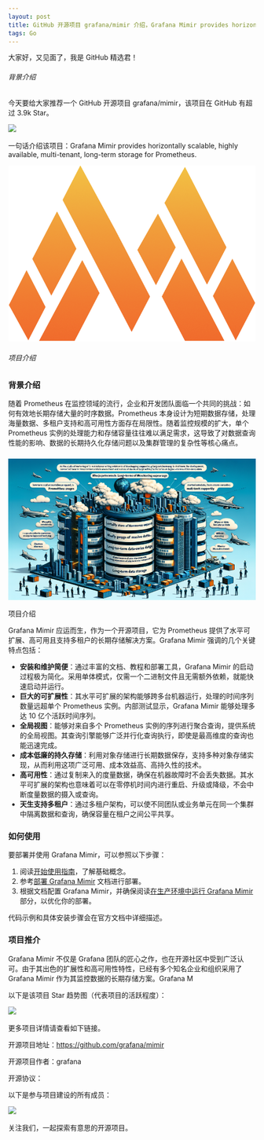 ```yaml
---
layout: post
title: GitHub 开源项目 grafana/mimir 介绍，Grafana Mimir provides horizontally scalable, highly available, multi-tenant, long-term storage for Prometheus.
tags: Go
---
```


大家好，又见面了，我是 GitHub 精选君！

###### 背景介绍

今天要给大家推荐一个 GitHub 开源项目 grafana/mimir，该项目在 GitHub 有超过 3.9k Star。

![](https://stats.deeptrain.net/repo/grafana/mimir/?theme=light)

一句话介绍该项目：Grafana Mimir provides horizontally scalable, highly available, multi-tenant, long-term storage for Prometheus.




![](https://raw.githubusercontent.com/grafana/mimir/master/images/logo.png)


###### 项目介绍

### 背景介绍

随着 Prometheus 在监控领域的流行，企业和开发团队面临一个共同的挑战：如何有效地长期存储大量的时序数据。Prometheus 本身设计为短期数据存储，处理海量数据、多租户支持和高可用性方面存在局限性。随着监控规模的扩大，单个 Prometheus 实例的处理能力和存储容量往往难以满足需求，这导致了对数据查询性能的影响、数据的长期持久化存储问题以及集群管理的复杂性等核心痛点。

### 

![](https://raw.githubusercontent.com/ZhuPeng/pic/master/mac/compress_tmp-d989c7aabd790cf280c8a2045ffff598.png)

项目介绍

Grafana Mimir 应运而生，作为一个开源项目，它为 Prometheus 提供了水平可扩展、高可用且支持多租户的长期存储解决方案。Grafana Mimir 强调的几个关键特点包括：

- **安装和维护简便**：通过丰富的文档、教程和部署工具，Grafana Mimir 的启动过程极为简化。采用单体模式，仅需一个二进制文件且无需额外依赖，就能快速启动并运行。
- **巨大的可扩展性**：其水平可扩展的架构能够跨多台机器运行，处理的时间序列数量远超单个 Prometheus 实例。内部测试显示，Grafana Mimir 能够处理多达 10 亿个活跃时间序列。
- **全局视图**：能够对来自多个 Prometheus 实例的序列进行聚合查询，提供系统的全局视图。其查询引擎能够广泛并行化查询执行，即使是最高维度的查询也能迅速完成。
- **成本低廉的持久存储**：利用对象存储进行长期数据保存，支持多种对象存储实现，从而利用这项广泛可用、成本效益高、高持久性的技术。
- **高可用性**：通过复制来入的度量数据，确保在机器故障时不会丢失数据。其水平可扩展的架构也意味着可以在零停机时间内进行重启、升级或降级，不会中断度量数据的摄入或查询。
- **天生支持多租户**：通过多租户架构，可以使不同团队或业务单元在同一个集群中隔离数据和查询，确保容量在租户之间公平共享。

### 如何使用

要部署并使用 Grafana Mimir，可以参照以下步骤：

1. 阅读[开始使用指南](https://grafana.com/docs/mimir/latest/get-started/)，了解基础概念。
2. 参考[部署 Grafana Mimir](https://grafana.com/docs/mimir/latest/operators-guide/deploy-grafana-mimir/) 文档进行部署。
3. 根据文档配置 Grafana Mimir，并确保阅读[在生产环境中运行 Grafana Mimir](https://grafana.com/docs/mimir/latest/operators-guide/run-production-environment/)部分，以优化你的部署。

代码示例和具体安装步骤会在官方文档中详细描述。

### 项目推介

Grafana Mimir 不仅是 Grafana 团队的匠心之作，也在开源社区中受到广泛认可。由于其出色的扩展性和高可用性特性，已经有多个知名企业和组织采用了 Grafana Mimir 作为其监控数据的长期存储方案。Grafana M

以下是该项目 Star 趋势图（代表项目的活跃程度）：

![](https://api.star-history.com/svg?repos=grafana/mimir&type=Timeline)

更多项目详情请查看如下链接。

开源项目地址：https://github.com/grafana/mimir 

开源项目作者：grafana

开源协议：

以下是参与项目建设的所有成员：

![](https://contrib.rocks/image?repo=grafana/mimir)

关注我们，一起探索有意思的开源项目。

